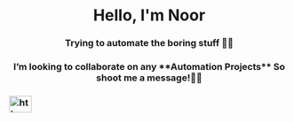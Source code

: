 <h1 align="center">Hello, I'm Noor</h1>
<h3 align="center">Trying to automate the boring stuff 🥱🤖</h3>
<h3 align="center">I’m looking to collaborate on any **Automation Projects** So shoot me a message!👷‍♂️<h3>

<a href="https://linkedin.com/in/https://www.linkedin.com/in/nooraldeen-al/" target="blank"><img align="center" src="https://raw.githubusercontent.com/rahuldkjain/github-profile-readme-generator/master/src/images/icons/Social/linked-in-alt.svg" alt="https://www.linkedin.com/in/nooraldeen-al/" height="30" width="40" /></a>
</p>

</p>
